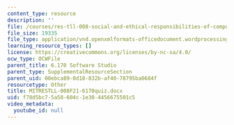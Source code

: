 ```yaml
---
content_type: resource
description: ''
file: /courses/res-tll-008-social-and-ethical-responsibilities-of-computing-serc-fall-2021/f78d5bc75a58604c1e304456675501c5_MITRESTLL-008F21-6170quiz.docx
file_size: 19335
file_type: application/vnd.openxmlformats-officedocument.wordprocessingml.document
learning_resource_types: []
license: https://creativecommons.org/licenses/by-nc-sa/4.0/
ocw_type: OCWFile
parent_title: 6.170 Software Studio
parent_type: SupplementalResourceSection
parent_uid: 00ebca89-0d18-832b-af40-78795ba0684f
resourcetype: Other
title: MITRESTLL-008F21-6170quiz.docx
uid: f78d5bc7-5a58-604c-1e30-4456675501c5
video_metadata:
  youtube_id: null
---
```


